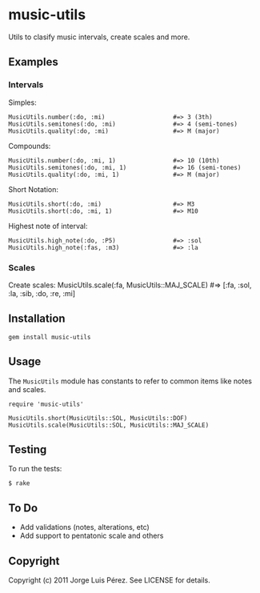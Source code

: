 music-utils
===========

Utils to clasify music intervals, create scales and more.


Examples
--------

### Intervals

Simples:

    MusicUtils.number(:do, :mi)                   #=> 3 (3th)
    MusicUtils.semitones(:do, :mi)                #=> 4 (semi-tones)
    MusicUtils.quality(:do, :mi)                  #=> M (major)

Compounds:

    MusicUtils.number(:do, :mi, 1)                #=> 10 (10th)
    MusicUtils.semitones(:do, :mi, 1)             #=> 16 (semi-tones)
    MusicUtils.quality(:do, :mi, 1)               #=> M (major)

Short Notation:

    MusicUtils.short(:do, :mi)                    #=> M3
    MusicUtils.short(:do, :mi, 1)                 #=> M10

Highest note of interval:

    MusicUtils.high_note(:do, :P5)                #=> :sol
    MusicUtils.high_note(:fas, :m3)               #=> :la


### Scales

Create scales:
    MusicUtils.scale(:fa, MusicUtils::MAJ_SCALE)  #=> [:fa, :sol, :la, :sib, :do, :re, :mi]


Installation
-----------

    gem install music-utils
    

Usage
-----
The `MusicUtils` module has constants to refer to common items like notes and scales. 

    require 'music-utils'
    
    MusicUtils.short(MusicUtils::SOL, MusicUtils::DOF)
    MusicUtils.scale(MusicUtils::SOL, MusicUtils::MAJ_SCALE)


Testing
-------

To run the tests:

    $ rake


To Do
-----

* Add validations (notes, alterations, etc) 
* Add support to pentatonic scale and others


Copyright
---------

Copyright (c) 2011 Jorge Luis Pérez. See LICENSE for details.

